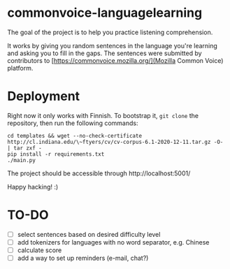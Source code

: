 # commonvoice-languagelearning

The goal of the project is to help you practice listening comprehension.

It works by giving you random sentences in the language you're learning and
asking you to fill in the gaps. The sentences were submitted by contributors
to [https://commonvoice.mozilla.org/](Mozilla Common Voice) platform.

# Deployment

Right now it only works with Finnish. To bootstrap it, `git clone`
the repository, then run the following commands:

```
cd templates && wget --no-check-certificate http://cl.indiana.edu/\~ftyers/cv/cv-corpus-6.1-2020-12-11.tar.gz -O- | tar zxf -
pip install -r requirements.txt
./main.py
```

The project should be accessible through http://localhost:5001/

Happy hacking! :)

# TO-DO

- [ ] select sentences based on desired difficulty level
- [ ] add tokenizers for languages with no word separator, e.g. Chinese
- [ ] calculate score
- [ ] add a way to set up reminders (e-mail, chat?)
